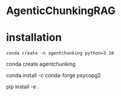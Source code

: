 # AgenticChunkingRAG

# installation

```
conda create -n agentchunking python=3.10
```

conda create agentchunking

conda install -c conda-forge psycopg2

pip install -e .